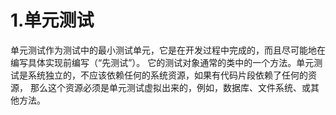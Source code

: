 1.单元测试
==============
单元测试作为测试中的最小测试单元，它是在开发过程中完成的，而且尽可能地在编写具体实现前编写（“先测试”）。
它的测试对象通常的类中的一个方法。单元测试是系统独立的，不应该依赖任何的系统资源，如果有代码片段依赖了任何的资源，
那么这个资源必须是单元测试虚拟出来的，例如，数据库、文件系统、或其他方法。

